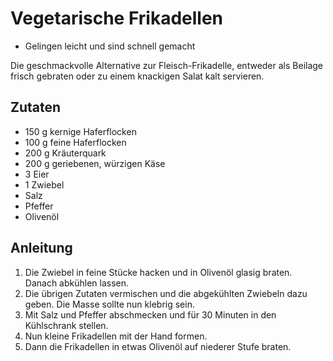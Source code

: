 # Vegetarische Frikadellen
- Gelingen leicht und sind schnell gemacht

Die geschmackvolle Alternative zur Fleisch-Frikadelle, entweder als Beilage frisch gebraten oder zu einem knackigen Salat kalt servieren.


## Zutaten
* 150 g kernige Haferflocken
* 100 g feine Haferflocken
* 200 g Kräuterquark
* 200 g geriebenen, würzigen Käse
* 3 Eier
* 1 Zwiebel
* Salz
* Pfeffer
* Olivenöl

## Anleitung
1. Die Zwiebel in feine Stücke hacken und in Olivenöl glasig braten. Danach abkühlen lassen.
2. Die übrigen Zutaten vermischen und die abgekühlten Zwiebeln dazu geben. Die Masse sollte nun klebrig sein.
3. Mit Salz und Pfeffer abschmecken und für 30 Minuten in den Kühlschrank stellen.
4. Nun kleine Frikadellen mit der Hand formen.
5. Dann die Frikadellen in etwas Olivenöl auf niederer Stufe braten.
